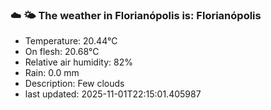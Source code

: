 ### ☁️ 🌤️  The weather in Florianópolis is: Florianópolis

- Temperature: 20.44°C
- On flesh: 20.68°C
- Relative air humidity: 82%
- Rain: 0.0 mm
- Description: Few clouds
- last updated: 2025-11-01T22:15:01.405987
